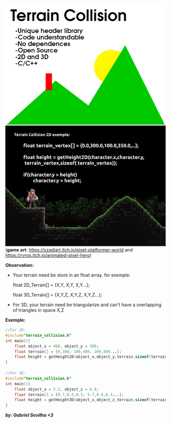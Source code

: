 ![alt text](/Template.png) </br>
![](/demos/terraindemo.gif) </br>
(**game art**: https://szadiart.itch.io/pixel-platformer-world and https://rvros.itch.io/animated-pixel-hero)</br>

**Observation:**<br/>
  * Your terrain need be store in an float array. for exemple:<br/>
  	<p/><p/>float 2D_Terrain[] = {X,Y, X,Y, X,Y...}; <br/>
	<p/><p/>float 3D_Terrain[] = {X,Y,Z, X,Y,Z, X,Y,Z...};
  * For 3D, your terrain need be triangularize and can't have a overlapping of triangles in space X,Z<br/>

**Exemple:**
```C
//For 2D:
#include"terrain_collision.h"
int main(){
	float object_x = 400, object_y = 300;
	float terrain[] = {0,300, 100,400, 200,400...};
	float height = getHeight2D(object_x,object_y,terrain,sizeof(terrain));
}

//For 3D:
#include"terrain_collision.h"
int main(){
	float object_x = 3.2, object_z = 6.8;
	float terrain[] = {9.7,0.5,0.3, 9.7,0.6,0.3...};
	float height = getHeight3D(object_x,object_z,terrain,sizeof(terrain));
}

```

***by: Gabriel Sevilha <3***
